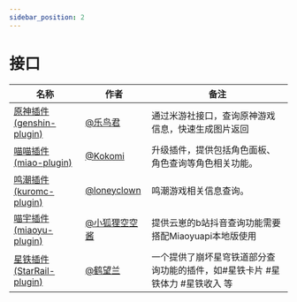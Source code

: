 ```yaml
---
sidebar_position: 2
---
```


# 接口

| 名称  |  作者  | 备注  |
|-------| ----- |------ |
| [原神插件 (genshin-plugin)](https://github.com/yunzai-org/genshin) | [@乐鸟君](https://gitee.com/Le-niao) | 通过米游社接口，查询原神游戏信息，快速生成图片返回 |
| [喵喵插件 (miao-plugin)](https://github.com/yoimiya-kokomi/miao-plugin) | [@Kokomi](https://github.com/yoimiya-kokomi) | 升级插件，提供包括角色面板、角色查询等角色相关功能。 |
| [鸣潮插件 (kuromc-plugin)](https://github.com/loneyclown/kuromc-plugin) | [@loneyclown](https://github.com/loneyclown) | 鸣潮游戏相关信息查询。 |
| [喵宇插件 (miaoyu-plugin)](https://gitee.com/kongkongjiang/miaoyu-plugin) | [@小狐狸空空酱](https://gitee.com/kongkongjiang) | 提供云崽的b站抖音查询功能需要搭配Miaoyuapi本地版使用 |
| [星铁插件 (StarRail-plugin)](https://gitee.com/hewang1an/StarRail-plugin) | [@鹤望兰](https://gitee.com/hewang1an) | 一个提供了崩坏星穹铁道部分查询功能的插件，如#星铁卡片 #星铁体力 #星铁收入 等 |

